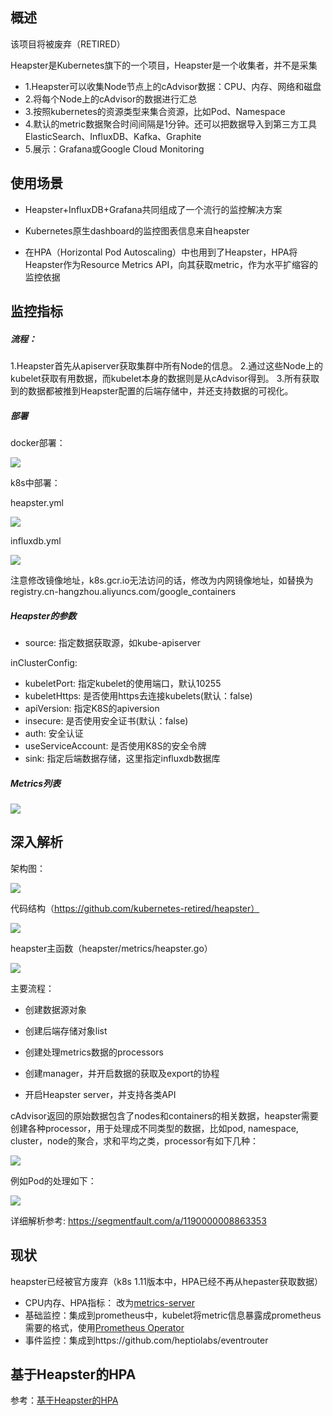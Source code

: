 ## 概述

该项目将被废弃（RETIRED）

Heapster是Kubernetes旗下的一个项目，Heapster是一个收集者，并不是采集

* 1.Heapster可以收集Node节点上的cAdvisor数据：CPU、内存、网络和磁盘
* 2.将每个Node上的cAdvisor的数据进行汇总
* 3.按照kubernetes的资源类型来集合资源，比如Pod、Namespace
* 4.默认的metric数据聚合时间间隔是1分钟。还可以把数据导入到第三方工具ElasticSearch、InfluxDB、Kafka、Graphite
* 5.展示：Grafana或Google Cloud Monitoring

## 使用场景

* Heapster+InfluxDB+Grafana共同组成了一个流行的监控解决方案

* Kubernetes原生dashboard的监控图表信息来自heapster

* 在HPA（Horizontal Pod Autoscaling）中也用到了Heapster，HPA将Heapster作为Resource Metrics API，向其获取metric，作为水平扩缩容的监控依据

## 监控指标

##### 流程：

1.Heapster首先从apiserver获取集群中所有Node的信息。
2.通过这些Node上的kubelet获取有用数据，而kubelet本身的数据则是从cAdvisor得到。
3.所有获取到的数据都被推到Heapster配置的后端存储中，并还支持数据的可视化。

##### 部署

docker部署：

![](http://www.xuyasong.com/wp-content/uploads/2019/01/04df980f537101f123140ac0084a1196.png)

k8s中部署：

heapster.yml

![](http://www.xuyasong.com/wp-content/uploads/2019/01/7f71e6306f278e8d5f2a95bb140d90bb.png)

influxdb.yml

![](http://www.xuyasong.com/wp-content/uploads/2019/01/8ecf4d51cc9c64775eaedcef1f911518.png)

注意修改镜像地址，k8s.gcr.io无法访问的话，修改为内网镜像地址，如替换为registry.cn-hangzhou.aliyuncs.com/google_containers

##### Heapster的参数

* source: 指定数据获取源，如kube-apiserver

inClusterConfig:

* kubeletPort: 指定kubelet的使用端口，默认10255
* kubeletHttps: 是否使用https去连接kubelets(默认：false)
* apiVersion: 指定K8S的apiversion
* insecure: 是否使用安全证书(默认：false)
* auth: 安全认证
* useServiceAccount: 是否使用K8S的安全令牌
* sink: 指定后端数据存储，这里指定influxdb数据库

##### Metrics列表

![](http://www.xuyasong.com/wp-content/uploads/2019/01/626916950630a7461320b47aead94821.png)

## 深入解析

架构图：

![](http://www.xuyasong.com/wp-content/uploads/2019/01/c6cc7daab52b226d81a95a51df66100a.png)

代码结构（https://github.com/kubernetes-retired/heapster）

![](http://www.xuyasong.com/wp-content/uploads/2019/01/794b158e7f3ad6f69d064a87c3676da7.png)

heapster主函数（heapster/metrics/heapster.go）

![](http://www.xuyasong.com/wp-content/uploads/2019/01/176eb5c5ce6d264f37e9975afba9c1c2.png)

主要流程：

* 创建数据源对象

* 创建后端存储对象list

* 创建处理metrics数据的processors

* 创建manager，并开启数据的获取及export的协程

* 开启Heapster server，并支持各类API

cAdvisor返回的原始数据包含了nodes和containers的相关数据，heapster需要创建各种processor，用于处理成不同类型的数据，比如pod, namespace, cluster，node的聚合，求和平均之类，processor有如下几种：

![](http://www.xuyasong.com/wp-content/uploads/2019/01/f2789d5a2fe67703e2caf7f577d6987f.png)

例如Pod的处理如下：

![](http://www.xuyasong.com/wp-content/uploads/2019/01/827a0cd9a2c0d2d7be05305936d48194.png)

详细解析参考: https://segmentfault.com/a/1190000008863353

## 现状

heapster已经被官方废弃（k8s 1.11版本中，HPA已经不再从hepaster获取数据）

* CPU内存、HPA指标： 改为[metrics-server](https://github.com/kubernetes-incubator/metrics-server)
* 基础监控：集成到prometheus中，kubelet将metric信息暴露成prometheus需要的格式，使用[Prometheus Operator](https://github.com/coreos/prometheus-operator)
* 事件监控：集成到https://github.com/heptiolabs/eventrouter

## 基于Heapster的HPA

参考：[基于Heapster的HPA](mweblib://15466995225914)

